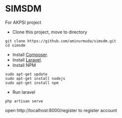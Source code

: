 # SIMSDM
For AKPSI project

- Clone this project, move to directory
```
git clone https://github.com/aminurmuda/simsdm.git
cd simsdm
```
- Install [Composer](https://getcomposer.org/).
- Install [Laravel](https://laravel.com/).
- Install NPM
```
sudo apt-get update
sudo apt-get install nodejs
sudo apt-get install npm
```
- Run laravel
```
php artisan serve
```

open http://localhost:8000/register to register account
